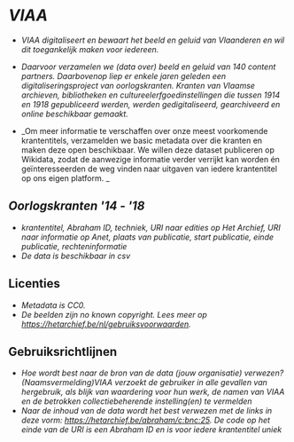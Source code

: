 # _VIAA_
* _VIAA digitaliseert en bewaart het beeld en geluid van Vlaanderen en wil dit toegankelijk maken voor iedereen._
* _Daarvoor verzamelen we (data over) beeld en geluid van 140 content partners. Daarbovenop liep er enkele jaren geleden een digitaliseringsproject van oorlogskranten. Kranten van Vlaamse archieven, bibliotheken en cultureelerfgoedinstellingen die tussen 1914 en 1918 gepubliceerd werden, werden gedigitaliseerd, gearchiveerd en online beschikbaar gemaakt._

* _Om meer informatie te verschaffen over onze meest voorkomende krantentitels, verzamelden we basic metadata over die kranten en maken deze open beschikbaar. We willen deze dataset publiceren op Wikidata, zodat de aanwezige informatie verder verrijkt kan worden én geïnteresseerden de weg vinden naar uitgaven van iedere krantentitel op ons eigen platform. _

## _Oorlogskranten '14 - '18_
* _krantentitel, Abraham ID, techniek, URI naar edities op Het Archief, URI naar informatie op Anet, plaats van publicatie, start publicatie, einde publicatie, rechteninformatie_
* _De data is beschikbaar in csv_

## Licenties
* _Metadata is CC0._
* _De beelden zijn no known copyright. Lees meer op https://hetarchief.be/nl/gebruiksvoorwaarden._

## Gebruiksrichtlijnen
* _Hoe wordt best naar de bron van de data (jouw organisatie) verwezen? (Naamsvermelding)VIAA verzoekt de gebruiker in alle gevallen van hergebruik, als blijk van waardering voor hun werk, de namen van VIAA en de betrokken collectiebeherende instelling(en) te vermelden_
* _Naar de inhoud van de data wordt het best verwezen met de links in deze vorm: https://hetarchief.be/abraham/c:bnc:25. De code op het einde van de URI is een Abraham ID en is voor iedere krantentitel uniek_

